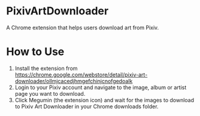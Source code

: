 # PixivArtDownloader
A Chrome extension that helps users download art from Pixiv.

# How to Use
1. Install the extension from https://chrome.google.com/webstore/detail/pixiv-art-downloader/ollmjcacedjhmgefchinjcnofgedoalk
2. Login to your Pixiv account and navigate to the image, album or artist page you want to download.
3. Click Megumin (the extension icon) and wait for the images to download to Pixiv Art Downloader in your Chrome downloads folder.

